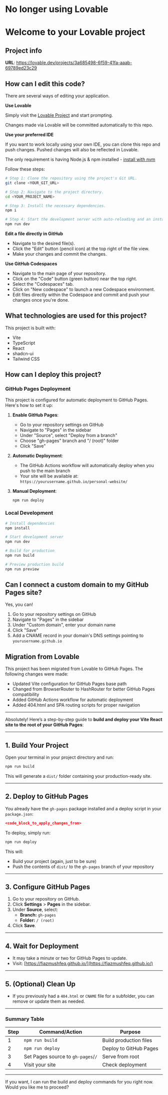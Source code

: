 # No longer using Lovable

# Welcome to your Lovable project

## Project info

**URL**: https://lovable.dev/projects/3a685498-6f59-41fa-aaab-69789ed23c29

## How can I edit this code?

There are several ways of editing your application.

**Use Lovable**

Simply visit the [Lovable Project](https://lovable.dev/projects/3a685498-6f59-41fa-aaab-69789ed23c29) and start prompting.

Changes made via Lovable will be committed automatically to this repo.

**Use your preferred IDE**

If you want to work locally using your own IDE, you can clone this repo and push changes. Pushed changes will also be reflected in Lovable.

The only requirement is having Node.js & npm installed - [install with nvm](https://github.com/nvm-sh/nvm#installing-and-updating)

Follow these steps:

```sh
# Step 1: Clone the repository using the project's Git URL.
git clone <YOUR_GIT_URL>

# Step 2: Navigate to the project directory.
cd <YOUR_PROJECT_NAME>

# Step 3: Install the necessary dependencies.
npm i

# Step 4: Start the development server with auto-reloading and an instant preview.
npm run dev
```

**Edit a file directly in GitHub**

- Navigate to the desired file(s).
- Click the "Edit" button (pencil icon) at the top right of the file view.
- Make your changes and commit the changes.

**Use GitHub Codespaces**

- Navigate to the main page of your repository.
- Click on the "Code" button (green button) near the top right.
- Select the "Codespaces" tab.
- Click on "New codespace" to launch a new Codespace environment.
- Edit files directly within the Codespace and commit and push your changes once you're done.

## What technologies are used for this project?

This project is built with:

- Vite
- TypeScript
- React
- shadcn-ui
- Tailwind CSS

## How can I deploy this project?

### GitHub Pages Deployment

This project is configured for automatic deployment to GitHub Pages. Here's how to set it up:

1. **Enable GitHub Pages**:

   - Go to your repository settings on GitHub
   - Navigate to "Pages" in the sidebar
   - Under "Source", select "Deploy from a branch"
   - Choose "gh-pages" branch and "/ (root)" folder
   - Click "Save"

2. **Automatic Deployment**:

   - The GitHub Actions workflow will automatically deploy when you push to the main branch
   - Your site will be available at: `https://yourusername.github.io/personal-website/`

3. **Manual Deployment**:
   ```bash
   npm run deploy
   ```

### Local Development

```bash
# Install dependencies
npm install

# Start development server
npm run dev

# Build for production
npm run build

# Preview production build
npm run preview
```

## Can I connect a custom domain to my GitHub Pages site?

Yes, you can!

1. Go to your repository settings on GitHub
2. Navigate to "Pages" in the sidebar
3. Under "Custom domain", enter your domain name
4. Click "Save"
5. Add a CNAME record in your domain's DNS settings pointing to `yourusername.github.io`

## Migration from Lovable

This project has been migrated from Lovable to GitHub Pages. The following changes were made:

- Updated Vite configuration for GitHub Pages base path
- Changed from BrowserRouter to HashRouter for better GitHub Pages compatibility
- Added GitHub Actions workflow for automatic deployment
- Added 404.html and SPA routing scripts for proper navigation

---

Absolutely! Here’s a step-by-step guide to **build and deploy your Vite React site to the root of your GitHub Pages**:

---

## 1. Build Your Project

Open your terminal in your project directory and run:

```sh
npm run build
```

This will generate a `dist/` folder containing your production-ready site.

---

## 2. Deploy to GitHub Pages

You already have the `gh-pages` package installed and a deploy script in your `package.json`:

```json
<code_block_to_apply_changes_from>
```

To deploy, simply run:

```sh
npm run deploy
```

This will:

- Build your project (again, just to be sure)
- Push the contents of `dist/` to the `gh-pages` branch of your repository

---

## 3. Configure GitHub Pages

1. Go to your repository on GitHub.
2. Click **Settings** > **Pages** in the sidebar.
3. Under **Source**, select:
   - **Branch:** `gh-pages`
   - **Folder:** `/ (root)`
4. Click **Save**.

---

## 4. Wait for Deployment

- It may take a minute or two for GitHub Pages to update.
- Visit: [https://fiazmushfeq.github.io/](https://fiazmushfeq.github.io/)

---

## 5. (Optional) Clean Up

- If you previously had a `404.html` or `CNAME` file for a subfolder, you can remove or update them as needed.

---

### **Summary Table**

| Step | Command/Action                     | Purpose                |
| ---- | ---------------------------------- | ---------------------- |
| 1    | `npm run build`                    | Build production files |
| 2    | `npm run deploy`                   | Deploy to GitHub Pages |
| 3    | Set Pages source to `gh-pages`/`/` | Serve from root        |
| 4    | Visit your site                    | Check deployment       |

---

If you want, I can run the build and deploy commands for you right now. Would you like me to proceed?
